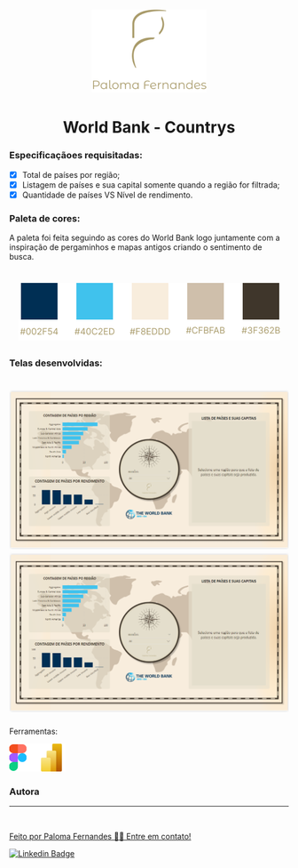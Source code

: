 <h1 align="center">
<img src="https://raw.githubusercontent.com/palomafersants/dataviz/main/imagens/paloma.png"/>
</h1>

<h1 align="center">
  World Bank - Countrys
</h1>


### Especificaçãoes requisitadas:

- [x] Total de países por região;
- [x] Listagem de países e sua capital somente quando a região for filtrada;
- [x] Quantidade de países VS Nível de rendimento.

### Paleta de cores:

A paleta foi feita seguindo as cores do World Bank logo juntamente com a inspiração de pergaminhos e mapas antigos criando o sentimento de busca.
<h1 align="center">
<img src="https://raw.githubusercontent.com/palomafersants/dataviz/main/WorldBank_Countrys/imagens/paleta.png"/>
</h1>

### Telas desenvolvidas:

<h1 align="center">
<img src="https://raw.githubusercontent.com/palomafersants/dataviz/main/WorldBank_Countrys/imagens/WorldBank1.png"/>
<img src="https://raw.githubusercontent.com/palomafersants/dataviz/main/WorldBank_Countrys/imagens/WorldBank1.png"/>
</h1>

Ferramentas:

<img src="https://raw.githubusercontent.com/palomafersants/dataviz/main/WorldBank_Countrys/imagens/ferramentas.png"/>

### Autora
---

<a href="https://www.linkedin.com/in/paloma-fernandes-santos-8a4465117/">
 <img style="border-radius: 50%;" src="https://avatars.githubusercontent.com/u/93602231?s=400&u=08d8ca7099ab19dbc452308e813e7a8957898ad1&v=4" width="100px;" alt=""/>
 <br />

Feito por Paloma Fernandes 👋🏽 Entre em contato!
  
  
[![Linkedin Badge](https://img.shields.io/badge/-Paloma-blue?style=flat-square&logo=Linkedin&logoColor=white&link=https://www.linkedin.com/in/paloma-fernandes-santos-8a4465117/)](https://www.linkedin.com/in/paloma-fernandes-santos-8a4465117/)   
